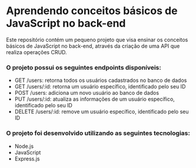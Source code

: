 <h1>Aprendendo conceitos básicos de JavaScript no back-end</h1>

<p>Este repositório contém um pequeno projeto que visa ensinar os conceitos básicos de JavaScript no back-end, através da criação de uma API que realiza operações CRUD.</p>

<h3>O projeto possui os seguintes endpoints disponíveis:</h3>
<ul>
    <li>GET /users: retorna todos os usuários cadastrados no banco de dados</li>
    <li>GET /users/:id: retorna um usuário específico, identificado pelo seu ID</li>
    <li>POST /users: adiciona um novo usuário ao banco de dados</li>
    <li>PUT /users/:id: atualiza as informações de um usuário específico, identificado pelo seu ID</li>
    <li>DELETE /users/:id: remove um usuário específico, identificado pelo seu ID</li>
</ul>

<h3>O projeto foi desenvolvido utilizando as seguintes tecnologias:</h3>
<ul>
    <li>Node.js</li>
    <li>JavaScript</li>
    <li>Express.js</li>
</ul>
